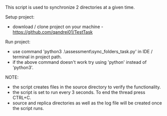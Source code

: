 This script is used to synchronize 2 directories at a given time.

Setup project:
- download / clone project on your machine - https://github.com/qandrei01/TestTask

Run project:
- use command 'python3 .\assessment\sync_folders_task.py' in IDE / terminal in project path.
- if the above command doesn't work try using 'python' instead of 'python3'.

NOTE:
- the script creates files in the source directory to verify the functionality.
- the script is set to run every 3 seconds. To end the thread press CTRL+C.
- source and replica directories as well as the log file will be created once the script runs.
